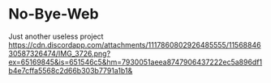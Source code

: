 # No-Bye-Web
Just another useless project
https://cdn.discordapp.com/attachments/1117860802926485555/1156884630587326474/IMG_3726.png?ex=65169845&is=651546c5&hm=7930051aeea8747906437222ec5a896df1b4e7cffa5568c2d66b303b7791a1b1&
